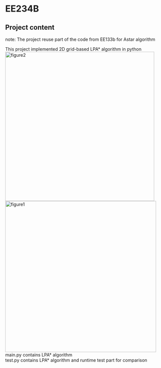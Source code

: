 # EE234B
## Project content

note: The project reuse part of the code from EE133b for Astar algorithm <br />

This project implemented 2D grid-based LPA* algorithm in python <br />
<img width="475" alt="figure2" src="https://user-images.githubusercontent.com/126745444/226199014-fc486519-c820-40be-a0bd-7a2dd9bcef47.png">
<img width="481" alt="figure1" src="https://user-images.githubusercontent.com/126745444/226199026-a68c3be1-088d-4d62-829e-a7425bf13344.png">
main.py contains LPA* algorithm  <br />
test.py contains LPA* algorithm  and runtime test part for comparison <br />
